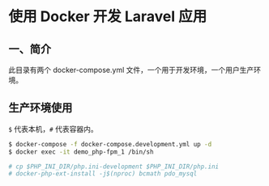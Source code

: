 # 使用 Docker 开发 Laravel 应用

## 一、简介

此目录有两个 docker-compose.yml 文件，一个用于开发环境，一个用户生产环境。

## 生产环境使用

`$` 代表本机，`#` 代表容器内。

```bash
$ docker-compose -f docker-compose.development.yml up -d
$ docker exec -it demo_php-fpm_1 /bin/sh

# cp $PHP_INI_DIR/php.ini-development $PHP_INI_DIR/php.ini
# docker-php-ext-install -j$(nproc) bcmath pdo_mysql
```

